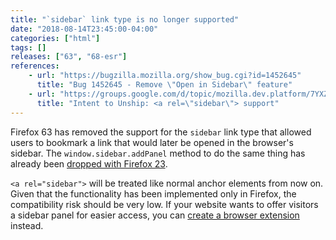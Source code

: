 ```yaml
---
title: "`sidebar` link type is no longer supported"
date: "2018-08-14T23:45:00-04:00"
categories: ["html"]
tags: []
releases: ["63", "68-esr"]
references:
    - url: "https://bugzilla.mozilla.org/show_bug.cgi?id=1452645"
      title: "Bug 1452645 - Remove \"Open in Sidebar\" feature"
    - url: "https://groups.google.com/d/topic/mozilla.dev.platform/7YXZLzvq6Qg/discussion"
      title: "Intent to Unship: <a rel=\"sidebar\"> support"
---
```

Firefox 63 has removed the support for the `sidebar` link type that allowed users to bookmark a link that would later be opened in the browser's sidebar. The `window.sidebar.addPanel` method to do the same thing has already been [dropped with Firefox 23](https://www.fxsitecompat.dev/en-CA/docs/2013/ability-to-add-a-sidebar-panel-has-been-dropped/).

`<a rel="sidebar">` will be treated like normal anchor elements from now on. Given that the functionality has been implemented only in Firefox, the compatibility risk should be very low. If your website wants to offer visitors a sidebar panel for easier access, you can [create a browser extension](https://developer.mozilla.org/docs/Mozilla/Add-ons/WebExtensions/user_interface/Sidebars) instead.
